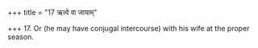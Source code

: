 +++
title = "17 ऋत्वे वा जायाम्"

+++
17. Or (he may have conjugal intercourse) with his wife at the proper season.
